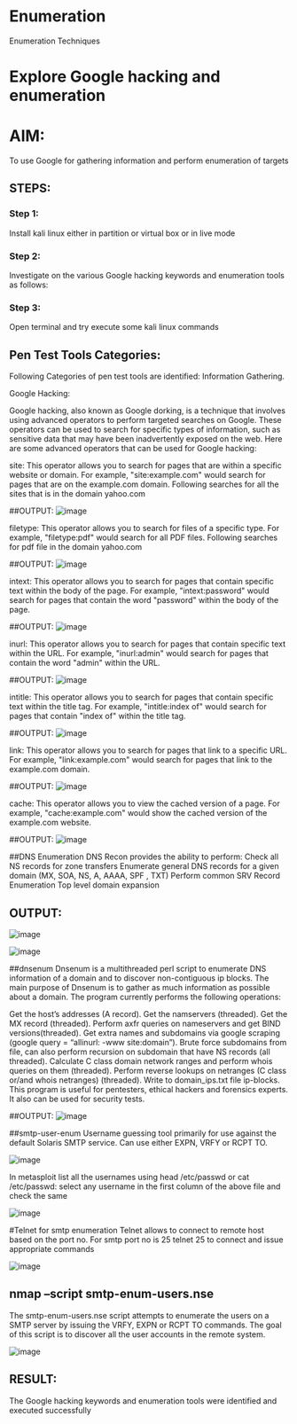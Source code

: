 # Enumeration
Enumeration Techniques

# Explore Google hacking and enumeration 

# AIM:

To use Google for gathering information and perform enumeration of targets

## STEPS:

### Step 1:

Install kali linux either in partition or virtual box or in live mode

### Step 2:

Investigate on the various Google hacking keywords and enumeration tools as follows:


### Step 3:
Open terminal and try execute some kali linux commands

## Pen Test Tools Categories:  

Following Categories of pen test tools are identified:
Information Gathering.

Google Hacking:

Google hacking, also known as Google dorking, is a technique that involves using advanced operators to perform targeted searches on Google. These operators can be used to search for specific types of information, such as sensitive data that may have been inadvertently exposed on the web. Here are some advanced operators that can be used for Google hacking:

site: This operator allows you to search for pages that are within a specific website or domain. For example, "site:example.com" would search for pages that are on the example.com domain.
Following searches for all the sites that is in the domain yahoo.com

##OUTPUT:
![image](https://github.com/Migaleyy/Enumeration/assets/118262199/356b7f6e-ef9b-454e-91cb-bc1e7ed5d87f)

filetype: This operator allows you to search for files of a specific type. For example, "filetype:pdf" would search for all PDF files.
Following searches for pdf file in the domain yahoo.com

##OUTPUT:
![image](https://github.com/Migaleyy/Enumeration/assets/118262199/1abcc983-f768-4dba-9261-cd526f4abff4)

intext: This operator allows you to search for pages that contain specific text within the body of the page. For example, "intext:password" would search for pages that contain the word "password" within the body of the page.

##OUTPUT:
![image](https://github.com/Migaleyy/Enumeration/assets/118262199/a54fb6ba-5e44-4b50-9a12-84da01f12734)


inurl: This operator allows you to search for pages that contain specific text within the URL. For example, "inurl:admin" would search for pages that contain the word "admin" within the URL.

##OUTPUT:
![image](https://github.com/Migaleyy/Enumeration/assets/118262199/7ed16f1c-9db2-430f-8396-bdc3d3ccc886)

intitle: This operator allows you to search for pages that contain specific text within the title tag. For example, "intitle:index of" would search for pages that contain "index of" within the title tag.

##OUTPUT:
![image](https://github.com/Migaleyy/Enumeration/assets/118262199/6705efcc-f372-4a63-a689-ec99af3c539b)


link: This operator allows you to search for pages that link to a specific URL. For example, "link:example.com" would search for pages that link to the example.com domain.

##OUTPUT:
![image](https://github.com/Migaleyy/Enumeration/assets/118262199/855b3e86-3dd8-4778-8ea5-96ba30013fc9)

cache: This operator allows you to view the cached version of a page. For example, "cache:example.com" would show the cached version of the example.com website.

##OUTPUT:
![image](https://github.com/Migaleyy/Enumeration/assets/118262199/969c021c-6de0-4055-aac2-ddbb98a781cd)

##DNS Enumeration
DNS Recon
provides the ability to perform:
Check all NS records for zone transfers
Enumerate general DNS records for a given domain (MX, SOA, NS, A, AAAA, SPF , TXT)
Perform common SRV Record Enumeration
Top level domain expansion

## OUTPUT:
![image](https://github.com/Migaleyy/Enumeration/assets/118262199/0a2fe42a-89c5-4df9-8935-099d42b03cae)

![image](https://github.com/Migaleyy/Enumeration/assets/118262199/5bb35d3f-7003-42c5-885a-85370b9d5f85)






##dnsenum
Dnsenum is a multithreaded perl script to enumerate DNS information of a domain and to discover non-contiguous ip blocks. The main purpose of Dnsenum is to gather as much information as possible about a domain. The program currently performs the following operations:

Get the host’s addresses (A record).
Get the namservers (threaded).
Get the MX record (threaded).
Perform axfr queries on nameservers and get BIND versions(threaded).
Get extra names and subdomains via google scraping (google query = “allinurl: -www site:domain”).
Brute force subdomains from file, can also perform recursion on subdomain that have NS records (all threaded).
Calculate C class domain network ranges and perform whois queries on them (threaded).
Perform reverse lookups on netranges (C class or/and whois netranges) (threaded).
Write to domain_ips.txt file ip-blocks.
This program is useful for pentesters, ethical hackers and forensics experts. It also can be used for security tests.

##OUTPUT:
![image](https://github.com/Migaleyy/Enumeration/assets/118262199/4f232685-b8a4-4d72-9bda-456b75f3af2f)

##smtp-user-enum
Username guessing tool primarily for use against the default Solaris SMTP service. Can use either EXPN, VRFY or RCPT TO.

![image](https://github.com/Migaleyy/Enumeration/assets/118262199/84e18785-c368-4586-9b9c-cdebe448a943)

In metasploit list all the usernames using head /etc/passwd or cat /etc/passwd:
select any username in the first column of the above file and check the same

![image](https://github.com/Migaleyy/Enumeration/assets/118262199/8198679a-1cd5-43a0-9fd5-ca93d0a7df19)

#Telnet for smtp enumeration
Telnet allows to connect to remote host based on the port no. For smtp port no is 25
telnet <host address> 25 to connect
and issue appropriate commands

![image](https://github.com/Migaleyy/Enumeration/assets/118262199/9605f734-222d-4340-89ea-8cd97a83fa69)

## nmap –script smtp-enum-users.nse <hostname>

The smtp-enum-users.nse script attempts to enumerate the users on a SMTP server by issuing the VRFY, EXPN or RCPT TO commands. The goal of this script is to discover all the user accounts in the remote system.

![image](https://github.com/Migaleyy/Enumeration/assets/118262199/c4ed2e80-7acd-44e4-a45d-020ffec8075f)

## RESULT:
The Google hacking keywords and enumeration tools were identified and executed successfully

